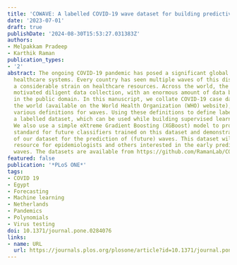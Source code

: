 ```yaml
---
title: 'COWAVE: A labelled COVID-19 wave dataset for building predictive models'
date: '2023-07-01'
draft: true
publishDate: '2024-08-30T15:53:27.031383Z'
authors:
- Melpakkam Pradeep
- Karthik Raman
publication_types:
- '2'
abstract: The ongoing COVID-19 pandemic has posed a significant global challenge to
  healthcare systems. Every country has seen multiple waves of this disease, placing
  a considerable strain on healthcare resources. Across the world, the pandemic has
  motivated diligent data collection, with an enormous amount of data being available
  in the public domain. In this manuscript, we collate COVID-19 case data from around
  the world (available on the World Health Organization (WHO) website), and provide
  various definitions for waves. Using these definitions to define labels, we create
  a labelled dataset, which can be used while building supervised learning classifiers.
  We also use a simple eXtreme Gradient Boosting (XGBoost) model to provide a minimum
  standard for future classifiers trained on this dataset and demonstrate the utility
  of our dataset for the prediction of (future) waves. This dataset will be a valuable
  resource for epidemiologists and others interested in the early prediction of future
  waves. The datasets are available from https://github.com/RamanLab/COWAVE/.
featured: false
publication: '*PLoS ONE*'
tags:
- COVID 19
- Egypt
- Forecasting
- Machine learning
- Netherlands
- Pandemics
- Polynomials
- Virus testing
doi: 10.1371/journal.pone.0284076
links:
- name: URL
  url: https://journals.plos.org/plosone/article?id=10.1371/journal.pone.0284076
---
```


